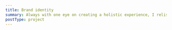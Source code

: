 ```yaml
---
title: Brand identity
summary: Always with one eye on creating a holistic experience, I relish the opportunity to help new companies develop their identity, be that by creating a recognisable mark or by developing a broader branding system.
postType: project
---
```

